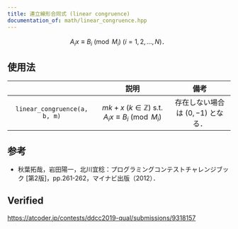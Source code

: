 ```yaml
---
title: 連立線形合同式 (linear congruence)
documentation_of: math/linear_congruence.hpp
---
```


$$A_i x \equiv B_i \pmod{M_i} \ (i = 1, 2,\ldots, N) \text{．}$$


## 使用法

||説明|備考|
|:--:|:--:|:--:|
|`linear_congruence(a, b, m)`|$mk + x \ (k \in \mathbb{Z}) \text{ s.t. } A_i x \equiv B_i \pmod{M_i}$|存在しない場合は $(0, -1)$ となる．|


## 参考

- 秋葉拓哉，岩田陽一，北川宜稔：プログラミングコンテストチャレンジブック \[第2版\]，pp.261-262，マイナビ出版（2012）．


## Verified

https://atcoder.jp/contests/ddcc2019-qual/submissions/9318157
